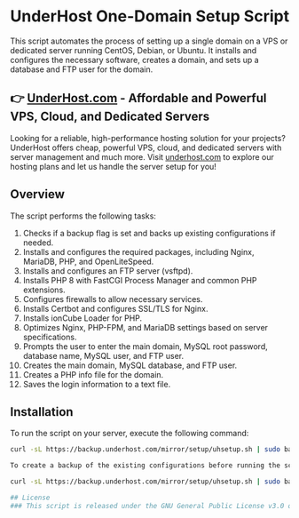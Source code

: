 # UnderHost One-Domain Setup Script

This script automates the process of setting up a single domain on a VPS or dedicated server running CentOS, Debian, or Ubuntu. It installs and configures the necessary software, creates a domain, and sets up a database and FTP user for the domain.

## 👉 [UnderHost.com](https://underhost.com) - Affordable and Powerful VPS, Cloud, and Dedicated Servers

Looking for a reliable, high-performance hosting solution for your projects? UnderHost offers cheap, powerful VPS, cloud, and dedicated servers with server management and much more. Visit [underhost.com](https://underhost.com) to explore our hosting plans and let us handle the server setup for you!

## Overview

The script performs the following tasks:

1. Checks if a backup flag is set and backs up existing configurations if needed.
2. Installs and configures the required packages, including Nginx, MariaDB, PHP, and OpenLiteSpeed.
3. Installs and configures an FTP server (vsftpd).
4. Installs PHP 8 with FastCGI Process Manager and common PHP extensions.
5. Configures firewalls to allow necessary services.
6. Installs Certbot and configures SSL/TLS for Nginx.
7. Installs ionCube Loader for PHP.
8. Optimizes Nginx, PHP-FPM, and MariaDB settings based on server specifications.
9. Prompts the user to enter the main domain, MySQL root password, database name, MySQL user, and FTP user.
10. Creates the main domain, MySQL database, and FTP user.
11. Creates a PHP info file for the domain.
12. Saves the login information to a text file.

## Installation

To run the script on your server, execute the following command:

```bash
curl -sL https://backup.underhost.com/mirror/setup/uhsetup.sh | sudo bash

To create a backup of the existing configurations before running the script, use the -b flag:

curl -sL https://backup.underhost.com/mirror/setup/uhsetup.sh | sudo bash -s -- -b

## License
### This script is released under the GNU General Public License v3.0 or later.


